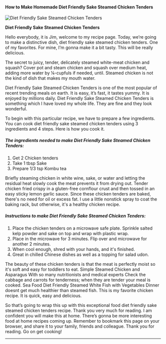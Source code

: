             

#### How to Make Homemade Diet Friendly Sake Steamed Chicken Tenders

![Diet Friendly Sake Steamed Chicken Tenders](https://img-global.cpcdn.com/recipes/4709080519147520/751x532cq70/diet-friendly-sake-steamed-chicken-tenders-recipe-main-photo.jpg)

**Diet Friendly Sake Steamed Chicken Tenders**

Hello everybody, it is Jim, welcome to my recipe page. Today, we’re going to make a distinctive dish, diet friendly sake steamed chicken tenders. One of my favorites. For mine, I’m gonna make it a bit tasty. This will be really delicious.

The secret to juicy, tender, delicately steamed white-meat chicken and squash? Cover pot and steam chicken and squash over medium heat, adding more water by ¼-cupfuls if needed, until. Steamed chicken is not the kind of dish that makes my mouth water.

Diet Friendly Sake Steamed Chicken Tenders is one of the most popular of recent trending meals on earth. It is easy, it’s fast, it tastes yummy. It is enjoyed by millions daily. Diet Friendly Sake Steamed Chicken Tenders is something which I have loved my whole life. They are fine and they look wonderful.

To begin with this particular recipe, we have to prepare a few ingredients. You can cook diet friendly sake steamed chicken tenders using 3 ingredients and 4 steps. Here is how you cook it.

##### The ingredients needed to make Diet Friendly Sake Steamed Chicken Tenders:

1.  Get 2 Chicken tenders
2.  Take 1 tbsp Sake
3.  Prepare 1/3 tsp Kombu tea

Briefly steaming chicken in white wine, sake, or water and letting the residual heat slowly cook the meat prevents it from drying out. Tender chicken fried crispy in a gluten-free cornflour crust and then tossed in an easy sticky lemon garlic sauce. Since these chicken tenders are baked, there's no need for oil or excess fat. I use a little nonstick spray to coat the baking rack, but otherwise, it's a healthy chicken recipe.

##### Instructions to make Diet Friendly Sake Steamed Chicken Tenders:

1.  Place the chicken tenders on a microwave safe plate. Sprinkle salted kelp powder and sake on top and wrap with plastic wrap.
2.  Place in the microwave for 3 minutes. Flip over and microwave for another 2 minutes.
3.  When cool enough, shred with your hands, and it's finished.
4.  Great in chilled Chinese dishes as well as a topping for salad udon.

The beauty of these chicken tenders is that the meat is perfectly moist so it's soft and easy for toddlers to eat. Simple Steamed Chicken and Asparagus With so many nutritionists and medical experts Check the cabbage and carrots for tenderness; when they are tender your meal is cooked. Sea Food Diet Friendly Steamed White Fish with Vegetables Dinner doesnt get much healthier than steamed fish. This is my favorite chicken recipe. It is quick, easy and delicious.

So that’s going to wrap this up with this exceptional food diet friendly sake steamed chicken tenders recipe. Thank you very much for reading. I am confident you will make this at home. There’s gonna be more interesting food at home recipes coming up. Remember to bookmark this page on your browser, and share it to your family, friends and colleague. Thank you for reading. Go on get cooking!

* * *
